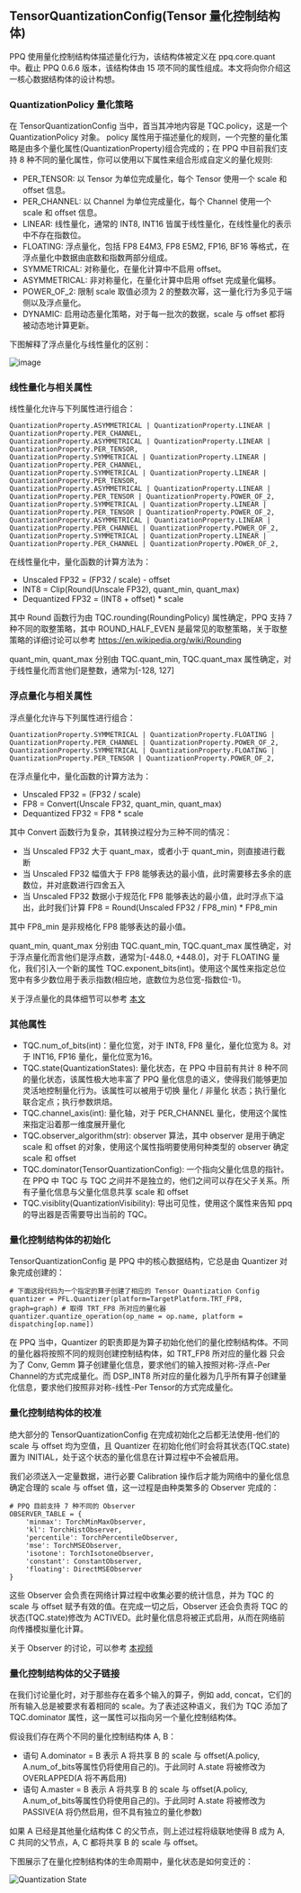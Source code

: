 ## TensorQuantizationConfig(Tensor 量化控制结构体)
PPQ 使用量化控制结构体描述量化行为，该结构体被定义在 ppq.core.quant 中。截止 PPQ 0.6.6 版本，该结构体由 15 项不同的属性组成。本文将向你介绍这一核心数据结构体的设计构想。

### QuantizationPolicy 量化策略
在 TensorQuantizationConfig 当中，首当其冲地内容是 TQC.policy，这是一个 QuantizationPolicy 对象。
policy 属性用于描述量化的规则，一个完整的量化策略是由多个量化属性(QuantizationProperty)组合完成的；在 PPQ 中目前我们支持 8 种不同的量化属性，你可以使用以下属性来组合形成自定义的量化规则:
  - PER_TENSOR: 以 Tensor 为单位完成量化，每个 Tensor 使用一个 scale 和 offset 信息。
  - PER_CHANNEL: 以 Channel 为单位完成量化，每个 Channel 使用一个 scale 和 offset 信息。
  - LINEAR: 线性量化，通常的 INT8, INT16 皆属于线性量化，在线性量化的表示中不存在指数位。
  - FLOATING: 浮点量化，包括 FP8 E4M3, FP8 E5M2, FP16, BF16 等格式，在浮点量化中数据由底数和指数两部分组成。
  - SYMMETRICAL: 对称量化，在量化计算中不启用 offset。
  - ASYMMETRICAL: 非对称量化，在量化计算中启用 offset 完成量化偏移。
  - POWER_OF_2: 限制 scale 取值必须为 2 的整数次幂，这一量化行为多见于端侧以及浮点量化。
  - DYNAMIC: 启用动态量化策略，对于每一批次的数据，scale 与 offset 都将被动态地计算更新。

下图解释了浮点量化与线性量化的区别：

![image](https://user-images.githubusercontent.com/43309460/199235366-1e83ed97-0731-4e1d-abeb-b7121e3d2a94.png)

### 线性量化与相关属性

线性量化允许与下列属性进行组合：

    QuantizationProperty.ASYMMETRICAL | QuantizationProperty.LINEAR | QuantizationProperty.PER_CHANNEL,
    QuantizationProperty.ASYMMETRICAL | QuantizationProperty.LINEAR | QuantizationProperty.PER_TENSOR,
    QuantizationProperty.SYMMETRICAL | QuantizationProperty.LINEAR | QuantizationProperty.PER_CHANNEL,
    QuantizationProperty.SYMMETRICAL | QuantizationProperty.LINEAR | QuantizationProperty.PER_TENSOR,
    QuantizationProperty.ASYMMETRICAL | QuantizationProperty.LINEAR | QuantizationProperty.PER_TENSOR | QuantizationProperty.POWER_OF_2,
    QuantizationProperty.SYMMETRICAL | QuantizationProperty.LINEAR | QuantizationProperty.PER_TENSOR | QuantizationProperty.POWER_OF_2,
    QuantizationProperty.ASYMMETRICAL | QuantizationProperty.LINEAR | QuantizationProperty.PER_CHANNEL | QuantizationProperty.POWER_OF_2,
    QuantizationProperty.SYMMETRICAL | QuantizationProperty.LINEAR | QuantizationProperty.PER_CHANNEL | QuantizationProperty.POWER_OF_2,

在线性量化中，量化函数的计算方法为：

- Unscaled FP32 = (FP32 / scale) - offset
- INT8 = Clip(Round(Unscale FP32), quant_min, quant_max)
- Dequantized FP32 = (INT8 + offset) * scale

其中 Round 函数行为由 TQC.rounding(RoundingPolicy) 属性确定，PPQ 支持 7 种不同的取整策略，其中 ROUND_HALF_EVEN 是最常见的取整策略，关于取整策略的详细讨论可以参考 https://en.wikipedia.org/wiki/Rounding

quant_min, quant_max 分别由 TQC.quant_min, TQC.quant_max 属性确定，对于线性量化而言他们是整数，通常为[-128, 127]

### 浮点量化与相关属性

浮点量化允许与下列属性进行组合：

    QuantizationProperty.SYMMETRICAL | QuantizationProperty.FLOATING | QuantizationProperty.PER_CHANNEL | QuantizationProperty.POWER_OF_2,
    QuantizationProperty.SYMMETRICAL | QuantizationProperty.FLOATING | QuantizationProperty.PER_TENSOR | QuantizationProperty.POWER_OF_2,

在浮点量化中，量化函数的计算方法为：

- Unscaled FP32 = (FP32 / scale)
- FP8 = Convert(Unscale FP32, quant_min, quant_max)
- Dequantized FP32 = FP8 * scale

其中 Convert 函数行为复杂，其转换过程分为三种不同的情况：
- 当 Unscaled FP32 大于 quant_max，或者小于 quant_min，则直接进行截断
- 当 Unscaled FP32 幅值大于 FP8 能够表达的最小值，此时需要移去多余的底数位，并对底数进行四舍五入
- 当 Unscaled FP32 数据小于规范化 FP8 能够表达的最小值，此时浮点下溢出，此时我们计算 FP8 = Round(Unscaled FP32 / FP8_min) * FP8_min

其中 FP8_min 是非规格化 FP8 能够表达的最小值。

quant_min, quant_max 分别由 TQC.quant_min, TQC.quant_max 属性确定，对于浮点量化而言他们是浮点数，通常为[-448.0, +448.0]，对于 FLOATING 量化，我们引入一个新的属性 TQC.exponent_bits(int)。使用这个属性来指定总位宽中有多少数位用于表示指数(相应地，底数位为总位宽-指数位-1)。

关于浮点量化的具体细节可以参考 [本文](https://zhuanlan.zhihu.com/p/574825662)

### 其他属性
  - TQC.num_of_bits(int)：量化位宽，对于 INT8, FP8 量化，量化位宽为 8。对于 INT16, FP16 量化，量化位宽为16。
  - TQC.state(QuantizationStates): 量化状态，在 PPQ 中目前有共计 8 种不同的量化状态，该属性极大地丰富了 PPQ 量化信息的语义，使得我们能够更加灵活地控制量化行为。该属性可以被用于切换 量化 / 非量化 状态；执行量化联合定点；执行参数烘焙。
  - TQC.channel_axis(int): 量化轴，对于 PER_CHANNEL 量化，使用这个属性来指定沿着那一维度展开量化
  - TQC.observer_algorithm(str): observer 算法，其中 observer 是用于确定 scale 和 offset 的对象，使用这个属性指明要使用何种类型的 observer 确定 scale 和 offset
  - TQC.dominator(TensorQuantizationConfig): 一个指向父量化信息的指针。在 PPQ 中 TQC 与 TQC 之间并不是独立的，他们之间可以存在父子关系。所有子量化信息与父量化信息共享 scale 和 offset
  - TQC.visiblity(QuantizationVisibility): 导出可见性，使用这个属性来告知 ppq 的导出器是否需要导出当前的 TQC。

### 量化控制结构体的初始化

TensorQuantizationConfig 是 PPQ 中的核心数据结构，它总是由 Quantizer 对象完成创建的：

    # 下面这段代码为一个指定的算子创建了相应的 Tensor Quantization Config
    quantizer = PFL.Quantizer(platform=TargetPlatform.TRT_FP8, graph=graph) # 取得 TRT_FP8 所对应的量化器
    quantizer.quantize_operation(op_name = op.name, platform = dispatching[op.name])

在 PPQ 当中，Quantizer 的职责即是为算子初始化他们的量化控制结构体。不同的量化器将按照不同的规则创建控制结构体，如 TRT_FP8 所对应的量化器 只会为了 Conv, Gemm 算子创建量化信息，要求他们的输入按照对称-浮点-Per Channel的方式完成量化。而 DSP_INT8 所对应的量化器为几乎所有算子创建量化信息，要求他们按照非对称-线性-Per Tensor的方式完成量化。

### 量化控制结构体的校准

绝大部分的 TensorQuantizationConfig 在完成初始化之后都无法使用-他们的 scale 与 offset 均为空值，且 Quantizer 在初始化他们时会将其状态(TQC.state)置为 INITIAL，处于这个状态的量化信息在计算过程中不会被启用。

我们必须送入一定量数据，进行必要 Calibration 操作后才能为网络中的量化信息确定合理的 scale 与 offset 值，这一过程是由种类繁多的 Observer 完成的：

    # PPQ 目前支持 7 种不同的 Observer
    OBSERVER_TABLE = {
        'minmax': TorchMinMaxObserver,
        'kl': TorchHistObserver,
        'percentile': TorchPercentileObserver,
        'mse': TorchMSEObserver,
        'isotone': TorchIsotoneObserver,
        'constant': ConstantObserver,
        'floating': DirectMSEObserver
    }

这些 Observer 会负责在网络计算过程中收集必要的统计信息，并为 TQC 的 scale 与 offset 赋予有效的值。在完成一切之后，Observer 还会负责将 TQC 的状态(TQC.state)修改为 ACTIVED。此时量化信息将被正式启用，从而在网络前向传播模拟量化计算。

关于 Observer 的讨论，可以参考 [本视频](https://www.bilibili.com/video/BV1QF41157aM)

### 量化控制结构体的父子链接

在我们讨论量化时，对于那些存在着多个输入的算子，例如 add, concat，它们的所有输入总是被要求有着相同的 scale。为了表述这种语义，我们为 TQC 添加了 TQC.dominator 属性，这一属性可以指向另一个量化控制结构体。

假设我们存在两个不同的量化控制结构体 A, B：

- 语句 A.dominator = B 表示 A 将共享 B 的 scale 与 offset(A.policy, A.num_of_bits等属性仍将使用自己的)。于此同时 A.state 将被修改为 OVERLAPPED(A 将不再启用)
- 语句 A.master = B 表示 A 将共享 B 的 scale 与 offset(A.policy, A.num_of_bits等属性仍将使用自己的)。于此同时 A.state 将被修改为 PASSIVE(A 将仍然启用，但不具有独立的量化参数)

如果 A 已经是其他量化结构体 C 的父节点，则上述过程将级联地使得 B 成为 A, C 共同的父节点，A, C 都将共享 B 的 scale 与 offset。

下图展示了在量化控制结构体的生命周期中，量化状态是如何变迁的：

![Quantization State](https://user-images.githubusercontent.com/43309460/199236632-ec69ca29-9900-4875-8299-a196546d0dde.png)

